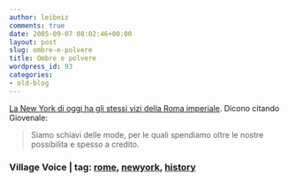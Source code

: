 ```yaml
---
author: leibniz
comments: true
date: 2005-09-07 08:02:46+00:00
layout: post
slug: ombre-e-polvere
title: Ombre e polvere
wordpress_id: 93
categories:
- old-blog
---
```


[La New York di oggi ha gli stessi vizi della Roma imperiale](http://www.villagevoice.com/nyclife/0535,essay,67265,15.html). Dicono citando Giovenale:

> Siamo schiavi delle mode, per le quali spendiamo oltre le nostre possibilita e spesso a credito.




### Village Voice | tag: [rome](http://www.technorati.com/tags/rome), [newyork](http://www.technorati.com/tags/newyork), [history](http://www.technorati.com/tags/history)

